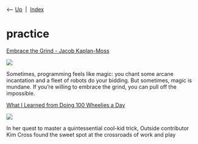 <div class="nav">

⟵ [Up](index.html)  \|  [Index](index.html)

</div>

# practice

<div class="cards">

<div class="card">

<div class="card-title">

[Embrace the Grind - Jacob
Kaplan-Moss](https://jacobian.org/2021/apr/7/embrace-the-grind)

</div>

<div class="card-image">

[![](https://jacobian.org/cards/grind.png)](https://jacobian.org/2021/apr/7/embrace-the-grind)

</div>

Sometimes, programming feels like magic: you chant some arcane
incantation and a fleet of robots do your bidding. But sometimes, magic
is mundane. If you’re willing to embrace the grind, you can pull off the
impossible.

</div>

<div class="card">

<div class="card-title">

[What I Learned from Doing 100 Wheelies a
Day](https://www.outsideonline.com/2421447/project-wheelie-mother-son)

</div>

<div class="card-image">

[![](https://cdn.outsideonline.com/wp-content/uploads/2021/03/03/neighborhood-reps-wheelie_h.jpg?width=1200)](https://www.outsideonline.com/2421447/project-wheelie-mother-son)

</div>

In her quest to master a quintessential cool-kid trick, Outside
contributor Kim Cross found the sweet spot at the crossroads of work and
play

</div>

</div>
